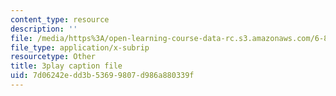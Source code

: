 ```yaml
---
content_type: resource
description: ''
file: /media/https%3A/open-learning-course-data-rc.s3.amazonaws.com/6-832-underactuated-robotics-spring-2009/7d06242edd3b53699807d986a880339f_7la43dvoLh0.vtt
file_type: application/x-subrip
resourcetype: Other
title: 3play caption file
uid: 7d06242e-dd3b-5369-9807-d986a880339f
---
```

